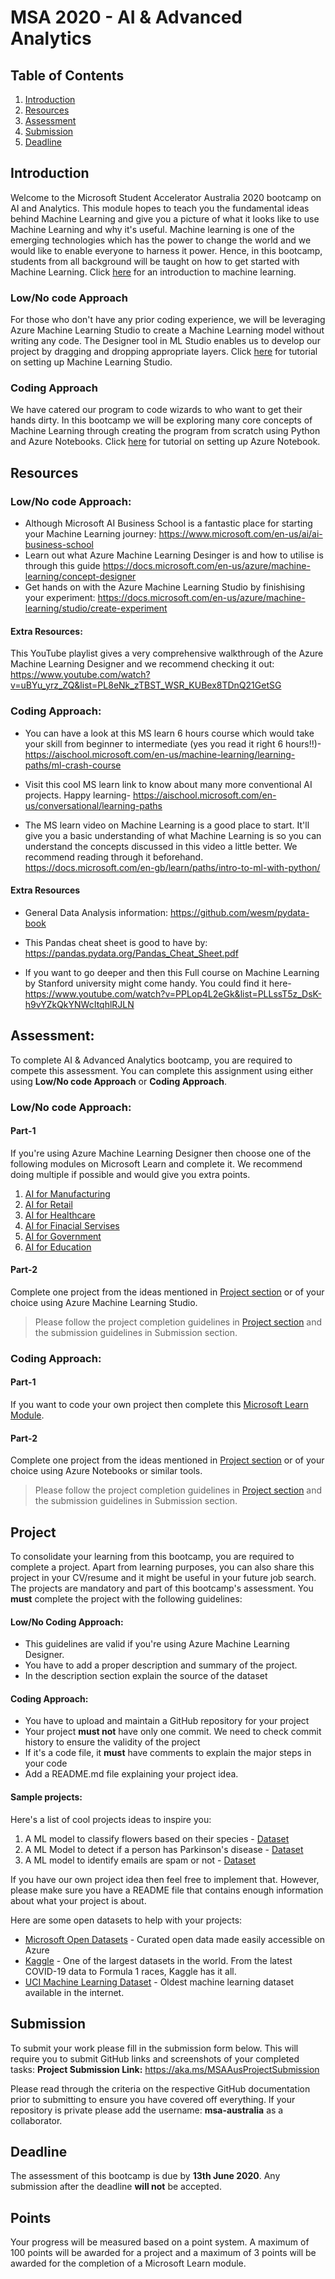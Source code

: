 # MSA 2020 - AI & Advanced Analytics

## Table of Contents
1. [Introduction](https://github.com/AUMSA/2020-MSA-content/tree/master/AI%20%26%20Advanced%20Analytics#introduction)
2. [Resources](https://github.com/AUMSA/2020-MSA-content/tree/master/AI%20%26%20Advanced%20Analytics#resources)
3. [Assessment](https://github.com/AUMSA/2020-MSA-content/tree/master/AI%20%26%20Advanced%20Analytics#assessment)
5. [Submission](https://github.com/AUMSA/2020-MSA-content/tree/master/AI%20%26%20Advanced%20Analytics#submission)
6. [Deadline](https://github.com/AUMSA/2020-MSA-content/tree/master/AI%20%26%20Advanced%20Analytics#deadline)

## Introduction
Welcome to the Microsoft Student Accelerator Australia 2020 bootcamp on AI and Analytics. This module hopes
to teach you the fundamental ideas behind Machine Learning and give you a picture of what it looks like to use Machine Learning and why it's useful. Machine learning is one of the emerging technologies which has the power to change the world and we would like to enable everyone to harness it power. Hence, in this bootcamp, students from all background will be taught on how to get started with Machine Learning. Click [here](https://github.com/AUMSA/2020-MSA-content/blob/master/AI%20%26%20Advanced%20Analytics/Introduction%20to%20Machine%20Learning.md) for an introduction to machine learning.

### Low/No code Approach
For those who don't have any prior coding experience, we will be leveraging Azure Machine Learning Studio to
create a Machine Learning model without writing any code. The Designer tool in ML Studio enables us to
develop our project by dragging and dropping appropriate layers. Click [here](https://github.com/AUMSA/2020-MSA-content/tree/master/AI%20%26%20Advanced%20Analytics/Setting%20up%20Azure%20Machine%20Learning%20Studio) for tutorial on setting up Machine Learning Studio.

### Coding Approach
We have catered our program to code wizards to who want to get their hands dirty. In this bootcamp we will be
exploring many core concepts of Machine Learning through creating the program from scratch using Python and
Azure Notebooks. Click [here](https://github.com/AUMSA/2020-MSA-content/tree/master/AI%20%26%20Advanced%20Analytics/Setting%20up%20Azure%20Notebook) for tutorial on setting up Azure Notebook.

## Resources

### Low/No code Approach:
- Although Microsoft AI Business School is a fantastic place for starting your Machine Learning journey: https://www.microsoft.com/en-us/ai/ai-business-school
- Learn out what Azure Machine Learning Desinger is and how to utilise is through this guide
  https://docs.microsoft.com/en-us/azure/machine-learning/concept-designer
- Get hands on with the Azure Machine Learning Studio by finishising your experiment:
  https://docs.microsoft.com/en-us/azure/machine-learning/studio/create-experiment

#### Extra Resources: 
This YouTube playlist gives a very comprehensive walkthrough of the Azure Machine Learning Designer and we recommend checking it out: 
https://www.youtube.com/watch?v=uBYu_yrz_ZQ&list=PL8eNk_zTBST_WSR_KUBex8TDnQ21GetSG


### Coding Approach:
- You can have a look at this MS learn 6 hours course which would take your skill from beginner to intermediate (yes you read it right 6 hours!!)-
  https://aischool.microsoft.com/en-us/machine-learning/learning-paths/ml-crash-course

- Visit this cool MS learn link to know about many more conventional AI projects. Happy learning-
  https://aischool.microsoft.com/en-us/conversational/learning-paths

- The MS learn video on Machine Learning is a good place to start. It'll give you a basic understanding of what Machine Learning is so you can understand the concepts discussed in this video a little better. We recommend reading through it beforehand. https://docs.microsoft.com/en-gb/learn/paths/intro-to-ml-with-python/

#### Extra Resources
- General Data Analysis information: https://github.com/wesm/pydata-book
- This Pandas cheat sheet is good to have by: https://pandas.pydata.org/Pandas_Cheat_Sheet.pdf

- If you want to go deeper and then this Full course on Machine Learning by Stanford university might come handy. You could find it here-
  https://www.youtube.com/watch?v=PPLop4L2eGk&list=PLLssT5z_DsK-h9vYZkQkYNWcItqhlRJLN

## Assessment: 
To complete AI & Advanced Analytics bootcamp, you are required to compete this assessment. You can complete this assignment using either using **Low/No code Approach** or **Coding Approach**.

### Low/No code Approach:
#### Part-1
If you're using Azure Machine Learning Designer then choose one of the following modules on Microsoft Learn and complete it. We recommend doing multiple if possible and would give you extra points. 

1. [AI for Manufacturing](https://docs.microsoft.com/en-us/learn/paths/ai-business-school-manufacturing/)
2. [AI for Retail](https://docs.microsoft.com/en-us/learn/paths/ai-business-school-retail/)
3. [AI for Healthcare](https://docs.microsoft.com/en-us/learn/paths/ai-business-school-healthcare/)
4. [AI for Finacial Servises](https://docs.microsoft.com/en-us/learn/paths/ai-business-school-financial-services/)
5. [AI for Government](https://docs.microsoft.com/en-us/learn/paths/ai-business-school-government/)
6. [AI for Education](https://docs.microsoft.com/en-us/learn/paths/ai-business-school-education/)


#### Part-2
Complete one project from the ideas mentioned in [Project section](https://github.com/AUMSA/2020-MSA-content/tree/master/AI%20%26%20Advanced%20Analytics#project) or of your choice using Azure Machine Learning Studio.

> Please follow the project completion guidelines in [Project section](https://github.com/AUMSA/2020-MSA-content/tree/master/AI%20%26%20Advanced%20Analytics#project) and the submission guidelines in Submission section.

### Coding Approach:
#### Part-1
If you want to code your own project then complete this [Microsoft Learn Module](https://docs.microsoft.com/en-gb/learn/paths/intro-to-ml-with-python/).

#### Part-2
Complete one project from the ideas mentioned in [Project section](https://github.com/AUMSA/2020-MSA-content/tree/master/AI%20%26%20Advanced%20Analytics#project) or of your choice using Azure Notebooks or similar tools.

> Please follow the project completion guidelines in [Project section](https://github.com/AUMSA/2020-MSA-content/tree/master/AI%20%26%20Advanced%20Analytics#project) and the submission guidelines in Submission section.

## Project
To consolidate your learning from this bootcamp, you are required to complete a project. Apart from learning purposes,
you can also share this project in your CV/resume and it might be useful in your future job search.
The projects are mandatory and part of this bootcamp's assessment. You **must** complete the project with the following guidelines:

#### Low/No Coding Approach: 
- This guidelines are valid if you're using Azure Machine Learning Designer.
- You have to add a proper description and summary of the project. 
- In the description section explain the source of the dataset 

#### Coding Approach: 
- You have to upload and maintain a GitHub repository for your project
- Your project **must not** have only one commit. We need to check commit history to ensure the validity of the project
- If it's a code file, it **must** have comments to explain the major steps in your code
- Add a README.md file explaining your project idea.

#### Sample projects: 
Here's a list of cool projects ideas to inspire you:

1. A ML model to classify flowers based on their species - [Dataset](http://archive.ics.uci.edu/ml/datasets/Iris)
2. A ML Model to detect if a person has Parkinson's disease - [Dataset](https://www.kdnuggets.com/2020/03/20-machine-learning-datasets-project-ideas.html)
3. A ML model to identify emails are spam or not - [Dataset](https://archive.ics.uci.edu/ml/datasets/Spambase)

If you have our own project idea then feel free to implement that. However, please make sure you have a README file that contains enough information about what your project is about.

Here are some open datasets to help with your projects: 
- [Microsoft Open Datasets](https://azure.microsoft.com/en-au/services/open-datasets/) - Curated open data made easily accessible on Azure
- [Kaggle](https://www.kaggle.com/datasets) - One of the largest datasets in the world. From the latest COVID-19 data to Formula 1 races, Kaggle has it all. 
- [UCI Machine Learning Dataset](http://archive.ics.uci.edu/ml/datasets.php) - Oldest machine learning dataset available in the internet. 

## Submission
To submit your work please fill in the submission form below. This will require you to submit GitHub links and screenshots of your completed tasks: 
**Project Submission Link:** https://aka.ms/MSAAusProjectSubmission

Please read through the criteria on the respective GitHub documentation prior to submitting to ensure you have covered off everything. If your repository is private please add the username: **msa-australia** as a collaborator.

## Deadline
The assessment of this bootcamp is due by **13th June 2020**. Any submission after the deadline **will not** be accepted.

## Points
Your progress will be measured based on a point system. A maximum of 100 points will be awarded for a project and a maximum of 3 points will be awarded for the completion of a Microsoft Learn module.
